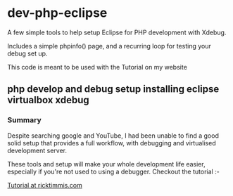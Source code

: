 # dev-php-eclipse

A few simple tools to help setup Eclipse for PHP development with Xdebug.

Includes a simple phpinfo() page, and a recurring loop for testing your debug set up.

This code is meant to be used with the Tutorial on my website

## php develop and debug setup installing eclipse virtualbox xdebug

### Summary

Despite searching google and YouTube, I had been unable to find a good solid setup that provides a full workflow, with debugging and
virtualised development server. 

These tools and setup will make your whole development life easier, especially if you're not used to using a debugger. Checkout the tutorial :-

[Tutorial at ricktimmis.com](http://link-missing.com)
